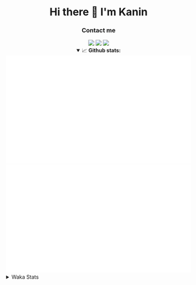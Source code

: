 <div align="center">
 <h1>Hi there 👋 I'm Kanin</h1>
 <h3>Contact me</h3>
 <a href="mailto:im@kanin.dev"><img src="https://img.shields.io/badge/gmail-%23D14836.svg?&style=for-the-badge&logo=gmail&logoColor=white"/></a>
 <a href="https://twitter.com/KaninTwt"><img src="https://img.shields.io/badge/twitter-%231DA1F2.svg?&style=for-the-badge&logo=twitter&logoColor=white"/></a>
 <a href="https://www.linkedin.com/in/KaninDev"><img src="https://img.shields.io/badge/linkedin-%230077B5.svg?&style=for-the-badge&logo=linkedin&logoColor=white"/></a>
<details open>
  <summary>📈 <b>Github stats:</b></summary>
  <img src="https://github.com/Kanin/Kanin/blob/master/scripts/GitHubStats/generated/overview.svg"/>
  <img src="https://github.com/Kanin/Kanin/blob/master/scripts/GitHubStats/generated/languages.svg"/>
</details>
</div>

<details>
 <summary>Waka Stats</summary>

<!--START_SECTION:waka-->
![Code Time](http://img.shields.io/badge/Code%20Time-2%2C394%20hrs%2014%20mins-blue)

![Profile Views](http://img.shields.io/badge/Profile%20Views-1-blue)

![Lines of code](https://img.shields.io/badge/From%20Hello%20World%20I%27ve%20Written-591.1%20thousand%20lines%20of%20code-blue)

**🐱 My GitHub Data** 

> 📦 173.8 kB Used in GitHub's Storage 
 > 
> 🏆 130 Contributions in the Year 2024
 > 
> 🚫 Not Opted to Hire
 > 
> 📜 25 Public Repositories 
 > 
> 🔑 14 Private Repositories 
 > 
**I'm an Early 🐤** 

```text
🌞 Morning                2552 commits        ███████░░░░░░░░░░░░░░░░░░   26.85 % 
🌆 Daytime                2849 commits        ███████░░░░░░░░░░░░░░░░░░   29.98 % 
🌃 Evening                2736 commits        ███████░░░░░░░░░░░░░░░░░░   28.79 % 
🌙 Night                  1366 commits        ████░░░░░░░░░░░░░░░░░░░░░   14.37 % 
```
📅 **I'm Most Productive on Monday** 

```text
Monday                   1857 commits        █████░░░░░░░░░░░░░░░░░░░░   19.54 % 
Tuesday                  1340 commits        ████░░░░░░░░░░░░░░░░░░░░░   14.10 % 
Wednesday                946 commits         ██░░░░░░░░░░░░░░░░░░░░░░░   09.95 % 
Thursday                 1456 commits        ████░░░░░░░░░░░░░░░░░░░░░   15.32 % 
Friday                   1580 commits        ████░░░░░░░░░░░░░░░░░░░░░   16.63 % 
Saturday                 922 commits         ██░░░░░░░░░░░░░░░░░░░░░░░   09.70 % 
Sunday                   1402 commits        ████░░░░░░░░░░░░░░░░░░░░░   14.75 % 
```


📊 **This Week I Spent My Time On** 

```text
🕑︎ Time Zone: America/New_York

💬 Programming Languages: 
Python                   21 hrs 31 mins      █████████████████████████   98.76 % 
virtualenv               8 mins              ░░░░░░░░░░░░░░░░░░░░░░░░░   00.65 % 
HTML                     6 mins              ░░░░░░░░░░░░░░░░░░░░░░░░░   00.49 % 
JavaScript               1 min               ░░░░░░░░░░░░░░░░░░░░░░░░░   00.08 % 
PythonStub               0 secs              ░░░░░░░░░░░░░░░░░░░░░░░░░   00.01 % 

🔥 Editors: 
PyCharm                  21 hrs 47 mins      █████████████████████████   100.00 % 

🐱‍💻 Projects: 
APIServer                21 hrs 47 mins      █████████████████████████   99.98 % 
MMowing                  0 secs              ░░░░░░░░░░░░░░░░░░░░░░░░░   00.02 % 

💻 Operating System: 
Windows                  21 hrs 47 mins      █████████████████████████   100.00 % 
```

**I Mostly Code in Python** 

```text
Python                   31 repos            ██████████████████░░░░░░░   70.45 % 
Java                     4 repos             ██░░░░░░░░░░░░░░░░░░░░░░░   09.09 % 
HTML                     3 repos             ██░░░░░░░░░░░░░░░░░░░░░░░   06.82 % 
TypeScript               1 repo              █░░░░░░░░░░░░░░░░░░░░░░░░   02.27 % 
Kotlin                   1 repo              █░░░░░░░░░░░░░░░░░░░░░░░░   02.27 % 
```



**Timeline**

![Lines of Code chart](https://raw.githubusercontent.com/Kanin/Kanin/master/assets/bar_graph.png)


 Last Updated on 26/06/2024 19:03:39 UTC
<!--END_SECTION:waka-->
</details>
